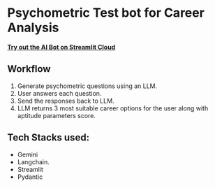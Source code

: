 # Psychometric Test bot for Career Analysis

[**Try out the AI Bot on Streamlit Cloud**](https://mainpy-ery2ds9wwuxh7cicqonjsh.streamlit.app/)

## Workflow
1. Generate psychometric questions using an LLM.
2. User answers each question.
3. Send the responses back to LLM.
4. LLM returns 3 most suitable career options for the user along with aptitude parameters score.

## Tech Stacks used:
- Gemini
- Langchain.
- Streamlit
- Pydantic